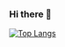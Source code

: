 ### Hi there 👋

[![Top Langs](https://github-readme-stats.vercel.app/api/top-langs/?username=oliwiarejman&layout=donut&theme=dark)](https://github.com/anuraghazra/github-readme-stats)
